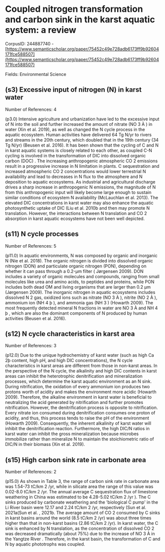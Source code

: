 # Coupled nitrogen transformation and carbon sink in the karst aquatic system: a review

CorpusID: 244887740 - [https://www.semanticscholar.org/paper/75452c49e728adb6173ff9b92604171fce588507](https://www.semanticscholar.org/paper/75452c49e728adb6173ff9b92604171fce588507)

Fields: Environmental Science

## (s3) Excessive input of nitrogen (N) in karst water
Number of References: 4

(p3.0) Intensive agriculture and urbanization have led to the excessive input of N into the soil and further increased the amount of nitrate (NO 3 À ) in water (Xin et al. 2019), as well as changed the N cycle process in the aquatic ecosystem. Human activities have delivered 64 Tg N/yr to rivers and streams in the 20th century, which doubled that in the 19th century (34 Tg N/yr) (Beusen et al. 2016). It has been shown that the cycling of C and N in karst aquatic systems is closely related to each other, as coupled C-N cycling is involved in the transformation of DIC into dissolved organic carbon (DOC) . The increasing anthropogenic atmospheric CO 2 emissions result in a progressive increase in N limitation in plants. C sequestration and increased atmospheric CO 2 concentrations would lower terrestrial N availability and lead to decreases in N flux to the atmosphere and N deposition to aquatic ecosystems. As industrial and agricultural discharge drives a sharp increase in anthropogenic N emissions, the magnitude of N from this anthropogenic input will likely become large enough to sustain similar conditions of ecosystem N availability (McLauchlan et al. 2013). The elevated DIC concentrations in karst water may also enhance the aquatic photosynthetic uptake of DIC (Liu et al. 2010b and then may promote N translation. However, the interactions between N translation and CO 2 absorption in karst aquatic ecosystems have not been well depicted.
## (s11) N cycle processes
Number of References: 5

(p11.0) In aquatic environments, N was composed by organic and inorganic N (Nie et al. 2018). The organic nitrogen is divided into dissolved organic nitrogen (DON) and particulate organic nitrogen (PON), depending on whether it can pass through a 0.2-μm filter ( Jørgensen 2009). DON includes a variety of organic molecules and compounds, ranging from small molecules like urea and amino acids, to peptides and proteins, while PON includes both dead OM and living organisms that are larger than 0.2 μm (Jørgensen 2009). The inorganic nitrogen in aquatic ecosystems includes dissolved N 2 gas, oxidized ions such as nitrate (NO 3 À ), nitrite (NO 2 À ), ammonium ion (NH 4 þ ), and ammonia gas (NH 3 ) (Howarth 2009). The most frequently detected mineral N fractions in water are NO 3 À and NH 4 þ , which are also the dominant components of N produced by human activities (Beusen et al. 2016).
## (s12) N cycle characteristics in karst area
Number of References: 3

(p12.0) Due to the unique hydrochemistry of karst water (such as high Ca 2þ content, high pH, and high DIC concentrations), the N cycle characteristics in karst areas are different from those in non-karst areas. In the perspective of the N cycle, the alkalinity and high DIC contents in karst areas can inhibit the heterotrophic denitrification and mineralization processes, which determine the karst aquatic environment as an N sink. During nitrification, the oxidation of every ammonium ion produces two protons worth of acidity and makes the environment more acidic (Howarth 2009). Therefore, the alkaline environment in karst water is beneficial to neutralizing the acid generated by nitrification and further promotes nitrification. However, the denitrification process is opposite to nitrification. Every nitrate ion consumed during denitrification consumes one proton of acidity, and thus, this process tends to raise the pH of the environment (Howarth 2009). Consequently, the inherent alkalinity of karst water will inhibit the denitrification reaction. Furthermore, the high DIC/N ratios in karst water can inhibit the gross mineralization because microbes immobilize rather than mineralize N to maintain the stoichiometric ratio of DIC/N in their biomass (Xin et al. 2019).
## (s15) High carbon sink rate in carbonate area
Number of References: 2

(p15.0) As shown in Table 3, the range of carbon sink rate in carbonate area was 1.54-73 tC/km 2 /yr, while in silicate area the range of this value was 0.02-8.0 tC/km 2 /yr. The annual average C sequestration flux of limestone weathering in China was estimated to be 4.28-5.02 tC/km 2 /yr ). The C sinks produced by carbonate weathering and the 'biological C pump' in the Li River basin were 12.17 and 2.24 tC/km 2 /yr, respectively (Sun et al. 2021a(Sun et al. , 2021b. The average amount of CO 2 consumed by C sinks in karst basins around the world (8.5 tC/km 2 /yr) was about three times higher than that in non-karst basins (2.86 tC/km 2 /yr). In karst water, the C sink is enhanced by N translation, as the concentration of dissolved CO 2 was decreased dramatically (about 75%) due to the increase of NO 3 À in the Yangtze River . Therefore, in the karst basin, the transformation of C and N by aquatic phototrophs was coupled.
